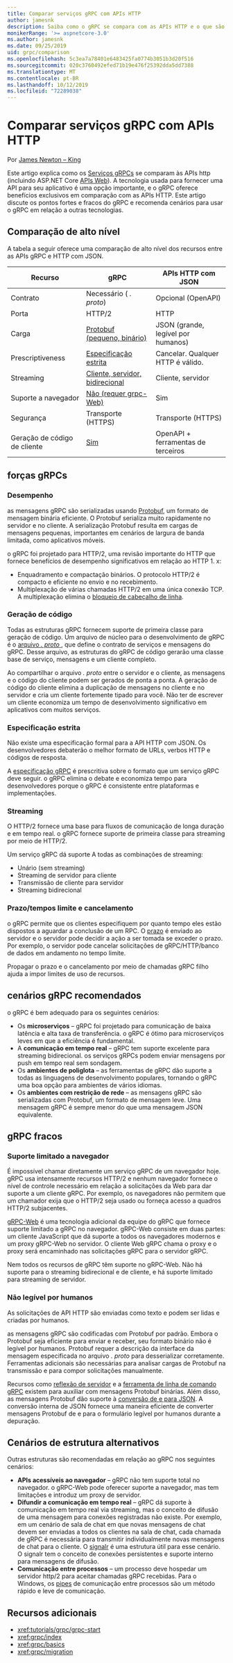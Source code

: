 ```yaml
---
title: Comparar serviços gRPC com APIs HTTP
author: jamesnk
description: Saiba como o gRPC se compara com as APIs HTTP e o que são cenários recomendadas.
monikerRange: '>= aspnetcore-3.0'
ms.author: jamesnk
ms.date: 09/25/2019
uid: grpc/comparison
ms.openlocfilehash: 5c3ea7a78401e6483425fa0774b3051b3d20f516
ms.sourcegitcommit: 020c3760492efed71b19e476f25392dda5dd7388
ms.translationtype: MT
ms.contentlocale: pt-BR
ms.lasthandoff: 10/12/2019
ms.locfileid: "72289038"
---
```

# <a name="compare-grpc-services-with-http-apis"></a>Comparar serviços gRPC com APIs HTTP

Por [James Newton – King](https://twitter.com/jamesnk)

Este artigo explica como os [Serviços gRPCs](https://grpc.io/docs/guides/) se comparam às APIs http (incluindo ASP.NET Core [APIs Web](xref:web-api/index)). A tecnologia usada para fornecer uma API para seu aplicativo é uma opção importante, e o gRPC oferece benefícios exclusivos em comparação com as APIs HTTP. Este artigo discute os pontos fortes e fracos do gRPC e recomenda cenários para usar o gRPC em relação a outras tecnologias.

## <a name="high-level-comparison"></a>Comparação de alto nível

A tabela a seguir oferece uma comparação de alto nível dos recursos entre as APIs gRPC e HTTP com JSON.

| Recurso          | gRPC                                               | APIs HTTP com JSON           |
| ---------------- | -------------------------------------------------- | ----------------------------- |
| Contrato         | Necessário ( *. proto*)                                | Opcional (OpenAPI)            |
| Porta        | HTTP/2                                             | HTTP                          |
| Carga          | [Protobuf (pequeno, binário)](#performance)           | JSON (grande, legível por humanos)  |
| Prescriptiveness | [Especificação estrita](#strict-specification)      | Cancelar. Qualquer HTTP é válido.      |
| Streaming        | [Cliente, servidor, bidirecional](#streaming)       | Cliente, servidor                |
| Suporte a navegador  | [Não (requer grpc-Web)](#limited-browser-support) | Sim                           |
| Segurança         | Transporte (HTTPS)                                  | Transporte (HTTPS)             |
| Geração de código de cliente | [Sim](#code-generation)                      | OpenAPI + ferramentas de terceiros |

## <a name="grpc-strengths"></a>forças gRPCs

### <a name="performance"></a>Desempenho

as mensagens gRPC são serializadas usando [Protobuf](https://developers.google.com/protocol-buffers/docs/overview), um formato de mensagem binária eficiente. O Protobuf serializa muito rapidamente no servidor e no cliente. A serialização Protobuf resulta em cargas de mensagens pequenas, importantes em cenários de largura de banda limitada, como aplicativos móveis.

o gRPC foi projetado para HTTP/2, uma revisão importante do HTTP que fornece benefícios de desempenho significativos em relação ao HTTP 1. x:

* Enquadramento e compactação binários. O protocolo HTTP/2 é compacto e eficiente no envio e no recebimento.
* Multiplexação de várias chamadas HTTP/2 em uma única conexão TCP. A multiplexação elimina o [bloqueio de cabeçalho de linha](https://en.wikipedia.org/wiki/Head-of-line_blocking).

### <a name="code-generation"></a>Geração de código

Todas as estruturas gRPC fornecem suporte de primeira classe para geração de código. Um arquivo de núcleo para o desenvolvimento de gRPC é o [arquivo *. proto* ](https://developers.google.com/protocol-buffers/docs/proto3), que define o contrato de serviços e mensagens do gRPC. Desse arquivo, as estruturas do gRPC de código gerarão uma classe base de serviço, mensagens e um cliente completo.

Ao compartilhar o arquivo *. proto* entre o servidor e o cliente, as mensagens e o código do cliente podem ser gerados de ponta a ponta. A geração de código do cliente elimina a duplicação de mensagens no cliente e no servidor e cria um cliente fortemente tipado para você. Não ter de escrever um cliente economiza um tempo de desenvolvimento significativo em aplicativos com muitos serviços.

### <a name="strict-specification"></a>Especificação estrita

Não existe uma especificação formal para a API HTTP com JSON. Os desenvolvedores debaterão o melhor formato de URLs, verbos HTTP e códigos de resposta.

A [especificação gRPC](https://github.com/grpc/grpc/blob/master/doc/PROTOCOL-HTTP2.md) é prescritiva sobre o formato que um serviço gRPC deve seguir. o gRPC elimina o debate e economiza tempo para desenvolvedores porque o gRPC é consistente entre plataformas e implementações.

### <a name="streaming"></a>Streaming

O HTTP/2 fornece uma base para fluxos de comunicação de longa duração e em tempo real. o gRPC fornece suporte de primeira classe para streaming por meio de HTTP/2.

Um serviço gRPC dá suporte A todas as combinações de streaming:

* Unário (sem streaming)
* Streaming de servidor para cliente
* Transmissão de cliente para servidor
* Streaming bidirecional

### <a name="deadlinetimeouts-and-cancellation"></a>Prazo/tempos limite e cancelamento

o gRPC permite que os clientes especifiquem por quanto tempo eles estão dispostos a aguardar a conclusão de um RPC. O [prazo](https://grpc.io/blog/deadlines) é enviado ao servidor e o servidor pode decidir a ação a ser tomada se exceder o prazo. Por exemplo, o servidor pode cancelar solicitações de gRPC/HTTP/banco de dados em andamento no tempo limite.

Propagar o prazo e o cancelamento por meio de chamadas gRPC filho ajuda a impor limites de uso de recursos.

## <a name="grpc-recommended-scenarios"></a>cenários gRPC recomendados

o gRPC é bem adequado para os seguintes cenários:

* Os **microserviços** &ndash; gRPC foi projetado para comunicação de baixa latência e alta taxa de transferência. o gRPC é ótimo para microserviços leves em que a eficiência é fundamental.
* A **comunicação em tempo real** &ndash; gRPC tem suporte excelente para streaming bidirecional. os serviços gRPCs podem enviar mensagens por push em tempo real sem sondagem.
* Os **ambientes de poliglota** &ndash; as ferramentas de gRPC dão suporte a todas as linguagens de desenvolvimento populares, tornando o gRPC uma boa opção para ambientes de vários idiomas.
* Os **ambientes com restrição de rede** &ndash; as mensagens gRPC são serializadas com Protobuf, um formato de mensagem leve. Uma mensagem gRPC é sempre menor do que uma mensagem JSON equivalente.

## <a name="grpc-weaknesses"></a>gRPC fracos

### <a name="limited-browser-support"></a>Suporte limitado a navegador

É impossível chamar diretamente um serviço gRPC de um navegador hoje. gRPC usa intensamente recursos HTTP/2 e nenhum navegador fornece o nível de controle necessário em relação a solicitações da Web para dar suporte a um cliente gRPC. Por exemplo, os navegadores não permitem que um chamador exija que o HTTP/2 seja usado ou forneça acesso a quadros HTTP/2 subjacentes.

[gRPC-Web](https://grpc.io/docs/tutorials/basic/web.html) é uma tecnologia adicional da equipe do gRPC que fornece suporte limitado a gRPC no navegador. gRPC-Web consiste em duas partes: um cliente JavaScript que dá suporte a todos os navegadores modernos e um proxy gRPC-Web no servidor. O cliente Web gRPC chama o proxy e o proxy será encaminhado nas solicitações gRPC para o servidor gRPC.

Nem todos os recursos de gRPC têm suporte no gRPC-Web. Não há suporte para o streaming bidirecional e de cliente, e há suporte limitado para streaming de servidor.

### <a name="not-human-readable"></a>Não legível por humanos

As solicitações de API HTTP são enviadas como texto e podem ser lidas e criadas por humanos.

as mensagens gRPC são codificadas com Protobuf por padrão. Embora o Protobuf seja eficiente para enviar e receber, seu formato binário não é legível por humanos. Protobuf requer a descrição da interface da mensagem especificada no arquivo *. proto* para desserializar corretamente. Ferramentas adicionais são necessárias para analisar cargas de Protobuf na transmissão e para compor solicitações manualmente.

Recursos como [reflexão de servidor](https://github.com/grpc/grpc/blob/master/doc/server-reflection.md) e a [ferramenta de linha de comando gRPC](https://github.com/grpc/grpc/blob/master/doc/command_line_tool.md) existem para auxiliar com mensagens Protobuf binárias. Além disso, as mensagens Protobuf dão suporte à [conversão de e para JSON](https://developers.google.com/protocol-buffers/docs/proto3#json). A conversão interna de JSON fornece uma maneira eficiente de converter mensagens Protobuf de e para o formulário legível por humanos durante a depuração.

## <a name="alternative-framework-scenarios"></a>Cenários de estrutura alternativos

Outras estruturas são recomendadas em relação ao gRPC nos seguintes cenários:

* **APIs acessíveis ao navegador** &ndash; gRPC não tem suporte total no navegador. o gRPC-Web pode oferecer suporte a navegador, mas tem limitações e introduz um proxy de servidor.
* **Difundir a comunicação em tempo real** &ndash; gRPC dá suporte à comunicação em tempo real via streaming, mas o conceito de difusão de uma mensagem para conexões registradas não existe. Por exemplo, em um cenário de sala de chat em que novas mensagens de chat devem ser enviadas a todos os clientes na sala de chat, cada chamada de gRPC é necessária para transmitir individualmente novas mensagens de chat para o cliente. O [signalr](xref:signalr/introduction) é uma estrutura útil para esse cenário. O signalr tem o conceito de conexões persistentes e suporte interno para mensagens de difusão.
* **Comunicação entre processos** &ndash; um processo deve hospedar um servidor http/2 para aceitar chamadas gRPC recebidas. Para o Windows, os [pipes](/dotnet/standard/io/pipe-operations) de comunicação entre processos são um método rápido e leve de comunicação.

## <a name="additional-resources"></a>Recursos adicionais

* <xref:tutorials/grpc/grpc-start>
* <xref:grpc/index>
* <xref:grpc/basics>
* <xref:grpc/migration>

